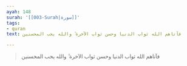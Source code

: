 ```yaml
---
ayah: 148
surah: '[[003-Surah|سورة]]'
tags:
- quran
text: فآتاهم الله ثواب الدنيا وحسن ثواب الآخرة ۗ والله يحب المحسنين

---
```

> فآتاهم الله ثواب الدنيا وحسن ثواب الآخرة ۗ والله يحب المحسنين
